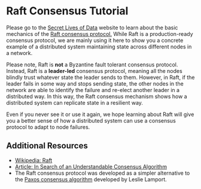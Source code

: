 # Raft Consensus Tutorial

  Please go to the [Secret Lives of Data](http://thesecretlivesofdata.com/raft/) website to learn about the basic mechanics of the [Raft consensus protocol.](https://en.wikipedia.org/wiki/Raft_(algorithm)) While Raft is a production-ready consensus protocol, we are mainly using it here to show you a concrete example of a distributed system maintaining state across different nodes in a network.

 Please note, Raft is **not** a Byzantine fault tolerant consensus protocol. Instead, Raft is a **leader-led** consensus protocol, meaning all the nodes blindly trust whatever state the leader sends to them. However, in Raft, if the leader fails in some way and stops sending state, the other nodes in the network are able to identify the failure and re-elect another leader in a distributed way. In this way, the Raft consensus mechanism shows how a distributed system can replicate state in a resilient way.

 Even if you never see it or use it again, we hope learning about Raft will give you a better sense of how a distributed system can use a consensus protocol to adapt to node failures. 

 Additional Resources
--------------------

 * [Wikipedia: Raft](https://en.wikipedia.org/wiki/Raft_(algorithm))
* [Article: In Search of an Understandable Consensus Algorithm](https://raft.github.io/raft.pdf)
* The Raft consensus protocol was developed as a simpler alternative to the [Paxos consensus algorithm](https://en.wikipedia.org/wiki/Paxos_(computer_science)) developed by Leslie Lamport.

 